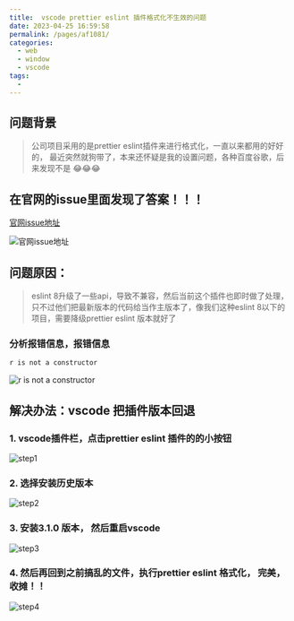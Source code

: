 ```yaml
---
title:  vscode prettier eslint 插件格式化不生效的问题
date: 2023-04-25 16:59:58
permalink: /pages/af1081/
categories:
  - web
  - window
  - vscode
tags:
  - 
---
```





## 问题背景

> 公司项目采用的是prettier eslint插件来进行格式化，一直以来都用的好好的， 最近突然就狗带了，本来还怀疑是我的设置问题，各种百度谷歌，后来发现不是 😂😂😂

## 在官网的issue里面发现了答案！！！

[官网issue地址](https://github.com/idahogurl/vs-code-prettier-eslint/issues/41)

![官网issue地址](https://api2.mubu.com/v3/document_image/25ed02e1-86ca-49fb-9e05-ccb7d57cd90f-2331693.jpg)

## 问题原因：

> eslint 8升级了一些api，导致不兼容，然后当前这个插件也即时做了处理，只不过他们把最新版本的代码给当作主版本了，像我们这种eslint 8以下的项目，需要降级prettier eslint 版本就好了



### 分析报错信息，报错信息

```bash
r is not a constructor
```

![r is not a constructor](https://api2.mubu.com/v3/document_image/73caf62b-84d4-4d84-9067-5287621c1119-2331693.jpg)

## 解决办法：vscode 把插件版本回退

### 1. vscode插件栏，点击prettier eslint 插件的的小按钮

![step1](https://api2.mubu.com/v3/document_image/900e1061-38d6-475e-87fb-19c8143b7dfc-2331693.jpg)

### 2. 选择安装历史版本

![step2](https://api2.mubu.com/v3/document_image/30b3f1c6-345c-4cea-aaa4-92769ab44e48-2331693.jpg)

### 3. 安装3.1.0 版本， 然后重启vscode

![step3](https://api2.mubu.com/v3/document_image/92e413e2-ebfd-4f8d-9b33-e6cc3205caec-2331693.jpg)

### 4. 然后再回到之前搞乱的文件，执行prettier eslint 格式化， 完美，收摊！！

![step4](https://api2.mubu.com/v3/document_image/7e29b193-0424-4339-a732-137ac59fc83c-2331693.jpg)

